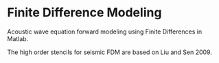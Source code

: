 # Finite Difference Modeling

Acoustic wave equation forward modeling using Finite Differences in Matlab.

The high order stencils for seismic FDM are based on Liu and Sen 2009.
